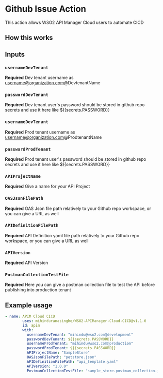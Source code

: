 # Github Issue Action

This action allows WSO2 API Manager Cloud users to automate CICD

## How this works

## Inputs

### `usernameDevTenant`

**Required** Dev tenant username as username@organization.com@DevtenantName

### `passwordDevTenant`

**Required** Dev tenant user's password should be stored in github repo secrets and use it here like ${{secrets.PASSWORD}}

### `usernameDevTenant`

**Required** Prod tenant username as username@organization.com@ProdtenantName

### `passwordProdTenant`

**Required** Prod tenant user's password should be stored in github repo secrets and use it here like ${{secrets.PASSWORD}}

### `APIProjectName`

**Required** Give a name for your API Project

### `OASJsonFilePath`

**Required** OAS Json file path relatively to your Github repo workspace, or you can give a URL as well

### `APIDefinitionFilePath`

**Required** API Definition yaml file path relatively to your Github repo workspace, or you can give a URL as well

### `APIVersion`

**Required** API Version

### `PostmanCollectionTestFile`

**Required** Here you can give a postman collection file to test the API before publishing into production tenant

## Example usage

```yaml
- name: APIM Cloud CICD
        uses: mihinduranasinghe/WSO2-APIManager-Cloud-CICD@v1.1.0
        id: apim
        with:
          usernameDevTenant: "mihindu@wso2.com@development"
          passwordDevTenant: ${{secrets.PASSWORD}}
          usernameProdTenant: "mihindu@wso2.com@production"
          passwordProdTenant: ${{secrets.PASSWORD}}
          APIProjectName: "SampleStore"
          OASJsonFilePath: "petstore.json"
          APIDefinitionFilePath: "api_template.yaml"
          APIVersion: "1.0.0"
          PostmanCollectionTestFile: "sample_store.postman_collection.json"
```
